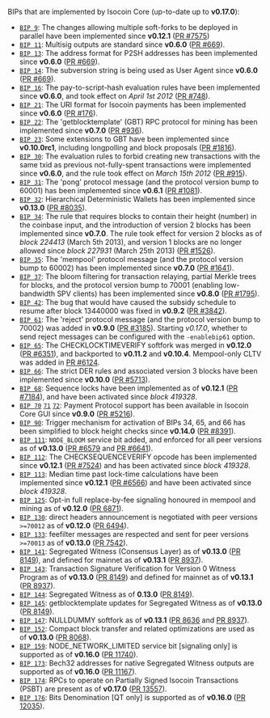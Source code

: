 BIPs that are implemented by Isocoin Core (up-to-date up to **v0.17.0**):

* [`BIP 9`](https://github.com/isocoin/bips/blob/master/bip-0009.mediawiki): The changes allowing multiple soft-forks to be deployed in parallel have been implemented since **v0.12.1**  ([PR #7575](https://github.com/isocoin/isocoin/pull/7575))
* [`BIP 11`](https://github.com/isocoin/bips/blob/master/bip-0011.mediawiki): Multisig outputs are standard since **v0.6.0** ([PR #669](https://github.com/isocoin/isocoin/pull/669)).
* [`BIP 13`](https://github.com/isocoin/bips/blob/master/bip-0013.mediawiki): The address format for P2SH addresses has been implemented since **v0.6.0** ([PR #669](https://github.com/isocoin/isocoin/pull/669)).
* [`BIP 14`](https://github.com/isocoin/bips/blob/master/bip-0014.mediawiki): The subversion string is being used as User Agent since **v0.6.0** ([PR #669](https://github.com/isocoin/isocoin/pull/669)).
* [`BIP 16`](https://github.com/isocoin/bips/blob/master/bip-0016.mediawiki): The pay-to-script-hash evaluation rules have been implemented since **v0.6.0**, and took effect on *April 1st 2012* ([PR #748](https://github.com/isocoin/isocoin/pull/748)).
* [`BIP 21`](https://github.com/isocoin/bips/blob/master/bip-0021.mediawiki): The URI format for Isocoin payments has been implemented since **v0.6.0** ([PR #176](https://github.com/isocoin/isocoin/pull/176)).
* [`BIP 22`](https://github.com/isocoin/bips/blob/master/bip-0022.mediawiki): The 'getblocktemplate' (GBT) RPC protocol for mining has been implemented since **v0.7.0** ([PR #936](https://github.com/isocoin/isocoin/pull/936)).
* [`BIP 23`](https://github.com/isocoin/bips/blob/master/bip-0023.mediawiki): Some extensions to GBT have been implemented since **v0.10.0rc1**, including longpolling and block proposals ([PR #1816](https://github.com/isocoin/isocoin/pull/1816)).
* [`BIP 30`](https://github.com/isocoin/bips/blob/master/bip-0030.mediawiki): The evaluation rules to forbid creating new transactions with the same txid as previous not-fully-spent transactions were implemented since **v0.6.0**, and the rule took effect on *March 15th 2012* ([PR #915](https://github.com/isocoin/isocoin/pull/915)).
* [`BIP 31`](https://github.com/isocoin/bips/blob/master/bip-0031.mediawiki): The 'pong' protocol message (and the protocol version bump to 60001) has been implemented since **v0.6.1** ([PR #1081](https://github.com/isocoin/isocoin/pull/1081)).
* [`BIP 32`](https://github.com/isocoin/bips/blob/master/bip-0032.mediawiki): Hierarchical Deterministic Wallets has been implemented since **v0.13.0** ([PR #8035](https://github.com/isocoin/isocoin/pull/8035)).
* [`BIP 34`](https://github.com/isocoin/bips/blob/master/bip-0034.mediawiki): The rule that requires blocks to contain their height (number) in the coinbase input, and the introduction of version 2 blocks has been implemented since **v0.7.0**. The rule took effect for version 2 blocks as of *block 224413* (March 5th 2013), and version 1 blocks are no longer allowed since *block 227931* (March 25th 2013) ([PR #1526](https://github.com/isocoin/isocoin/pull/1526)).
* [`BIP 35`](https://github.com/isocoin/bips/blob/master/bip-0035.mediawiki): The 'mempool' protocol message (and the protocol version bump to 60002) has been implemented since **v0.7.0** ([PR #1641](https://github.com/isocoin/isocoin/pull/1641)).
* [`BIP 37`](https://github.com/isocoin/bips/blob/master/bip-0037.mediawiki): The bloom filtering for transaction relaying, partial Merkle trees for blocks, and the protocol version bump to 70001 (enabling low-bandwidth SPV clients) has been implemented since **v0.8.0** ([PR #1795](https://github.com/isocoin/isocoin/pull/1795)).
* [`BIP 42`](https://github.com/isocoin/bips/blob/master/bip-0042.mediawiki): The bug that would have caused the subsidy schedule to resume after block 13440000 was fixed in **v0.9.2** ([PR #3842](https://github.com/isocoin/isocoin/pull/3842)).
* [`BIP 61`](https://github.com/isocoin/bips/blob/master/bip-0061.mediawiki): The 'reject' protocol message (and the protocol version bump to 70002) was added in **v0.9.0** ([PR #3185](https://github.com/isocoin/isocoin/pull/3185)). Starting *v0.17.0*, whether to send reject messages can be configured with the `-enablebip61` option.
* [`BIP 65`](https://github.com/isocoin/bips/blob/master/bip-0065.mediawiki): The CHECKLOCKTIMEVERIFY softfork was merged in **v0.12.0** ([PR #6351](https://github.com/isocoin/isocoin/pull/6351)), and backported to **v0.11.2** and **v0.10.4**. Mempool-only CLTV was added in [PR #6124](https://github.com/isocoin/isocoin/pull/6124).
* [`BIP 66`](https://github.com/isocoin/bips/blob/master/bip-0066.mediawiki): The strict DER rules and associated version 3 blocks have been implemented since **v0.10.0** ([PR #5713](https://github.com/isocoin/isocoin/pull/5713)).
* [`BIP 68`](https://github.com/isocoin/bips/blob/master/bip-0068.mediawiki): Sequence locks have been implemented as of **v0.12.1**  ([PR #7184](https://github.com/isocoin/isocoin/pull/7184)), and have been activated since *block 419328*.
* [`BIP 70`](https://github.com/isocoin/bips/blob/master/bip-0070.mediawiki) [`71`](https://github.com/isocoin/bips/blob/master/bip-0071.mediawiki) [`72`](https://github.com/isocoin/bips/blob/master/bip-0072.mediawiki): Payment Protocol support has been available in Isocoin Core GUI since **v0.9.0** ([PR #5216](https://github.com/isocoin/isocoin/pull/5216)).
* [`BIP 90`](https://github.com/isocoin/bips/blob/master/bip-0090.mediawiki): Trigger mechanism for activation of BIPs 34, 65, and 66 has been simplified to block height checks since **v0.14.0** ([PR #8391](https://github.com/isocoin/isocoin/pull/8391)).
* [`BIP 111`](https://github.com/isocoin/bips/blob/master/bip-0111.mediawiki): `NODE_BLOOM` service bit added, and enforced for all peer versions as of **v0.13.0** ([PR #6579](https://github.com/isocoin/isocoin/pull/6579) and [PR #6641](https://github.com/isocoin/isocoin/pull/6641)).
* [`BIP 112`](https://github.com/isocoin/bips/blob/master/bip-0112.mediawiki): The CHECKSEQUENCEVERIFY opcode has been implemented since **v0.12.1** ([PR #7524](https://github.com/isocoin/isocoin/pull/7524)) and has been activated since *block 419328*.
* [`BIP 113`](https://github.com/isocoin/bips/blob/master/bip-0113.mediawiki): Median time past lock-time calculations have been implemented since **v0.12.1** ([PR #6566](https://github.com/isocoin/isocoin/pull/6566)) and have been activated since *block 419328*.
* [`BIP 125`](https://github.com/isocoin/bips/blob/master/bip-0125.mediawiki): Opt-in full replace-by-fee signaling honoured in mempool and mining as of **v0.12.0** ([PR 6871](https://github.com/isocoin/isocoin/pull/6871)).
* [`BIP 130`](https://github.com/isocoin/bips/blob/master/bip-0130.mediawiki): direct headers announcement is negotiated with peer versions `>=70012` as of **v0.12.0** ([PR 6494](https://github.com/isocoin/isocoin/pull/6494)).
* [`BIP 133`](https://github.com/isocoin/bips/blob/master/bip-0133.mediawiki): feefilter messages are respected and sent for peer versions `>=70013` as of **v0.13.0** ([PR 7542](https://github.com/isocoin/isocoin/pull/7542)).
* [`BIP 141`](https://github.com/isocoin/bips/blob/master/bip-0141.mediawiki): Segregated Witness (Consensus Layer) as of **v0.13.0** ([PR 8149](https://github.com/isocoin/isocoin/pull/8149)), and defined for mainnet as of **v0.13.1** ([PR 8937](https://github.com/isocoin/isocoin/pull/8937)).
* [`BIP 143`](https://github.com/isocoin/bips/blob/master/bip-0143.mediawiki): Transaction Signature Verification for Version 0 Witness Program as of **v0.13.0** ([PR 8149](https://github.com/isocoin/isocoin/pull/8149)) and defined for mainnet as of **v0.13.1** ([PR 8937](https://github.com/isocoin/isocoin/pull/8937)).
* [`BIP 144`](https://github.com/isocoin/bips/blob/master/bip-0144.mediawiki): Segregated Witness as of **0.13.0** ([PR 8149](https://github.com/isocoin/isocoin/pull/8149)).
* [`BIP 145`](https://github.com/isocoin/bips/blob/master/bip-0145.mediawiki): getblocktemplate updates for Segregated Witness as of **v0.13.0** ([PR 8149](https://github.com/isocoin/isocoin/pull/8149)).
* [`BIP 147`](https://github.com/isocoin/bips/blob/master/bip-0147.mediawiki): NULLDUMMY softfork as of **v0.13.1** ([PR 8636](https://github.com/isocoin/isocoin/pull/8636) and [PR 8937](https://github.com/isocoin/isocoin/pull/8937)).
* [`BIP 152`](https://github.com/isocoin/bips/blob/master/bip-0152.mediawiki): Compact block transfer and related optimizations are used as of **v0.13.0** ([PR 8068](https://github.com/isocoin/isocoin/pull/8068)).
* [`BIP 159`](https://github.com/isocoin/bips/blob/master/bip-0159.mediawiki): NODE_NETWORK_LIMITED service bit [signaling only] is supported as of **v0.16.0** ([PR 11740](https://github.com/isocoin/isocoin/pull/11740)).
* [`BIP 173`](https://github.com/isocoin/bips/blob/master/bip-0173.mediawiki): Bech32 addresses for native Segregated Witness outputs are supported as of **v0.16.0** ([PR 11167](https://github.com/isocoin/isocoin/pull/11167)).
* [`BIP 174`](https://github.com/isocoin/bips/blob/master/bip-0174.mediawiki): RPCs to operate on Partially Signed Isocoin Transactions (PSBT) are present as of **v0.17.0** ([PR 13557](https://github.com/isocoin/isocoin/pull/13557)).
* [`BIP 176`](https://github.com/isocoin/bips/blob/master/bip-0176.mediawiki): Bits Denomination [QT only] is supported as of **v0.16.0** ([PR 12035](https://github.com/isocoin/isocoin/pull/12035)).

